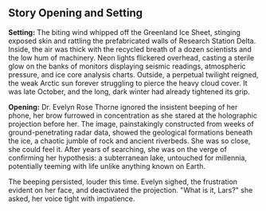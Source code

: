 ## Story Opening and Setting

**Setting:** The biting wind whipped off the Greenland Ice Sheet, stinging exposed skin and rattling the prefabricated walls of Research Station Delta. Inside, the air was thick with the recycled breath of a dozen scientists and the low hum of machinery. Neon lights flickered overhead, casting a sterile glow on the banks of monitors displaying seismic readings, atmospheric pressure, and ice core analysis charts. Outside, a perpetual twilight reigned, the weak Arctic sun forever struggling to pierce the heavy cloud cover. It was late October, and the long, dark winter had already tightened its grip.

**Opening:** Dr. Evelyn Rose Thorne ignored the insistent beeping of her phone, her brow furrowed in concentration as she stared at the holographic projection before her. The image, painstakingly constructed from weeks of ground-penetrating radar data, showed the geological formations beneath the ice, a chaotic jumble of rock and ancient riverbeds. She was so close, she could feel it. After years of searching, she was on the verge of confirming her hypothesis: a subterranean lake, untouched for millennia, potentially teeming with life unlike anything known on Earth.

The beeping persisted, louder this time. Evelyn sighed, the frustration evident on her face, and deactivated the projection. "What is it, Lars?" she asked, her voice tight with impatience.
